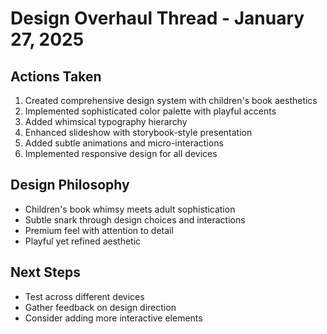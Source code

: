 # Design Overhaul Thread - January 27, 2025

## Actions Taken
1. Created comprehensive design system with children's book aesthetics
2. Implemented sophisticated color palette with playful accents
3. Added whimsical typography hierarchy
4. Enhanced slideshow with storybook-style presentation
5. Added subtle animations and micro-interactions
6. Implemented responsive design for all devices

## Design Philosophy
- Children's book whimsy meets adult sophistication
- Subtle snark through design choices and interactions
- Premium feel with attention to detail
- Playful yet refined aesthetic

## Next Steps
- Test across different devices
- Gather feedback on design direction
- Consider adding more interactive elements